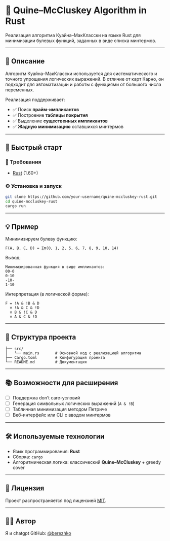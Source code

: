 # 🧮 Quine–McCluskey Algorithm in Rust

Реализация алгоритма Куайна–МакКласски на языке Rust для минимизации булевых функций, заданных в виде списка минтермов.

---

## 📌 Описание

Алгоритм Куайна–МакКласски используется для систематического и точного упрощения логических выражений. В отличие от карт Карно, он подходит для автоматизации и работы с функциями от большого числа переменных.

Реализация поддерживает:

- ✅ Поиск **прайм-импликантов**
- ✅ Построение **таблицы покрытия**
- ✅ Выделение **существенных импликантов**
- ✅ **Жадную минимизацию** оставшихся минтермов

---

## 🚀 Быстрый старт

### 🔧 Требования

- [Rust](https://www.rust-lang.org/tools/install) (1.60+)

### ⚙️ Установка и запуск

```bash
git clone https://github.com/your-username/quine-mccluskey-rust.git
cd quine-mccluskey-rust
cargo run
````

---

## 💡 Пример

Минимизируем булеву функцию:

```text
F(A, B, C, D) = Σm(0, 1, 2, 5, 6, 7, 8, 9, 10, 14)
```

Вывод:

```text
Минимизированная функция в виде импликантов:
00-0
0-10
-10-
1-10
```

Интерпретация (в логической форме):

```
F = !A & !B & D
  ∨ !A & C & !D
  ∨ B & !C & D
  ∨ A & C & !D
```

---

## 📁 Структура проекта

```
├── src/
│   └── main.rs       # Основной код с реализацией алгоритма
├── Cargo.toml        # Конфигурация проекта
└── README.md         # Документация
```

---

## 📚 Возможности для расширения

* [ ] Поддержка don’t care-условий
* [ ] Генерация символьных логических выражений (`A & !B`)
* [ ] Табличная минимизация методом Петриче
* [ ] Веб-интерфейс или CLI с вводом минтермов

---

## 🛠 Используемые технологии

* Язык программирования: **Rust**
* Сборка: `cargo`
* Алгоритмическая логика: классический **Quine–McCluskey** + greedy cover

---

## 📄 Лицензия

Проект распространяется под лицензией [MIT](LICENSE).

---

## 👨‍💻 Автор

Я и chatgpt
GitHub: [@berezhko](https://github.com/berezhko)

